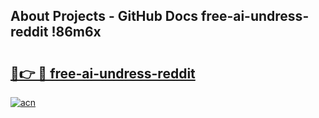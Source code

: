 ## About Projects - GitHub Docs free-ai-undress-reddit !86m6x

# <h2><a href="https://andorid.site?title=free-ai-undress-reddit&ref=13PRO">🔗👉 🔴 free-ai-undress-reddit</a></h2>

[![acn](https://github.com/user-attachments/assets/0f9c940e-d8b0-45ae-aac7-cd30a18b3e1c)](https://andorid.site?title=free-ai-undress-reddit&ref=13PRO)

